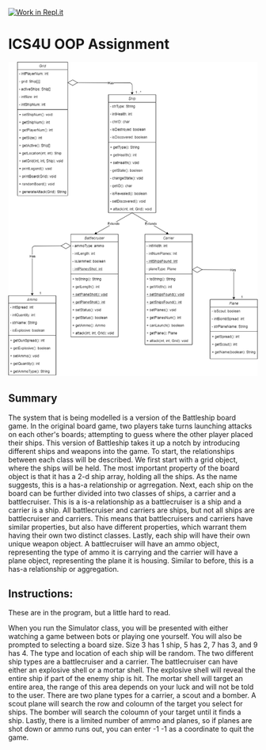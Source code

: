 [![Work in Repl.it](https://classroom.github.com/assets/work-in-replit-14baed9a392b3a25080506f3b7b6d57f295ec2978f6f33ec97e36a161684cbe9.svg)](https://classroom.github.com/online_ide?assignment_repo_id=3826836&assignment_repo_type=AssignmentRepo)
# ICS4U OOP Assignment

<img src="https://github.com/SACHSTech/ics4u-oop-assignment-jeffreylin-21/blob/main/src/Class%20Diagram.png">


## Summary
The system that is being modelled is a version of the Battleship board game. In the original board game, two players take turns launching attacks on each other's boards; attempting to guess where the other player placed their ships. This version of Battleship takes it up a notch by introducing different ships and weapons into the game. To start, the relationships between each class will be described. We first start with a grid object, where the ships will be held. The most important property of the board object is that it has a 2-d ship array, holding all the ships. As the name suggests, this is a has-a relationship or agrregation. Next, each ship on the board can be further divided into two classes of ships, a carrier and a battlecruiser. This is a is-a relationship as a battlecruiser is a ship and a carrier is a ship. All battlecruiser and carriers are ships, but not all ships are battlecruiser and carriers. This means that battlecruisers and carriers have similar properties, but also have different properties, which warrant them having their own two distinct classes. Lastly, each ship will have their own unique weapon object. A battlecruiser will have an ammo object, representing the type of ammo it is carrying and the carrier will have a plane object, representing the plane it is housing. Similar to before, this is a has-a relationship or aggregation. 

## Instructions: 
These are in the program, but a little hard to read. 

When you run the Simulator class, you will be presented with either watching a game between bots or playing one yourself. You will also be prompted to selecting a board size. Size 3 has 1 ship, 5 has 2, 7 has 3, and 9 has 4. The type and location of each ship will be random. The two different ship types are a battlecruiser and a carrier. The battlecruiser can have either an explosive shell or a mortar shell. The explosive shell will reveal the entire ship if part of the enemy ship is hit. The mortar shell will target an entire area, the range of this area depends on your luck and will not be told to the user. There are two plane types for a carrier, a scout and a bomber. A scout plane will search the row and coloumn of the target you select for ships. The bomber will search the coloumn of your target until it finds a ship. Lastly, there is a limited number of ammo and planes, so if planes are shot down or ammo runs out, you can enter -1 -1 as a coordinate to quit the game. 